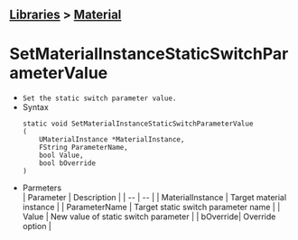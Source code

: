 ## [Libraries](../../Libraries.md) > [Material](../MaterialLibrary.md)
# **SetMaterialInstanceStaticSwitchParameterValue**  
* ``Set the static switch parameter value.``
* Syntax  
    ```
    static void SetMaterialInstanceStaticSwitchParameterValue
    (
        UMaterialInstance *MaterialInstance, 
        FString ParameterName, 
        bool Value, 
        bool bOverride
    )
    ```  
* Parmeters  
    | Parameter | Description |
    | -- | -- |
    | MaterialInstance | Target material instance |
    | ParameterName | Target static switch parameter name |
    | Value | New value of static switch parameter |
    | bOverride| Override option |

